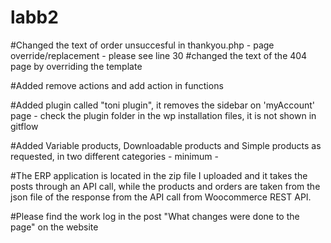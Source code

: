 # labb2

#Changed the text of order unsuccesful in thankyou.php - page override/replacement - please see line 30
#changed the text of the 404 page by overriding the template

#Added remove actions and add action in functions 

#Added plugin called "toni plugin", it removes the sidebar on 'myAccount' page  - check the plugin folder in the wp installation files, it is not shown in gitflow 

#Added Variable products, Downloadable products and Simple products as requested, in two different categories - minimum - 


#The ERP application is located in the zip file I uploaded and it takes the posts through an API call, while the products and orders are taken from the json file of the response from the API call from Woocommerce REST API.


#Please find the work log in the post "What changes were done to the page" on the website

